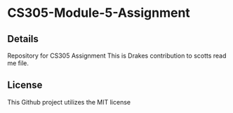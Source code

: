 # CS305-Module-5-Assignment

## Details
   Repository for CS305 Assignment 
   This is Drakes contribution to scotts read me file.
## License
  This Github project utilizes the MIT license
